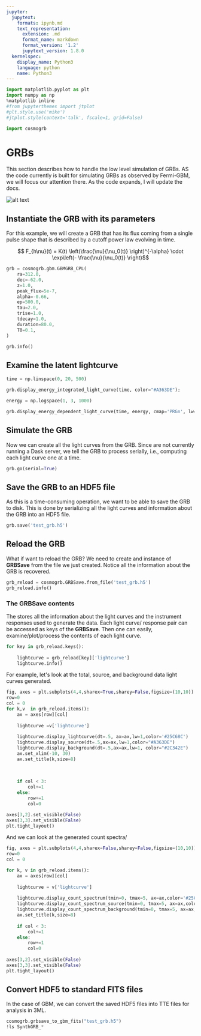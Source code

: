 ```yaml
---
jupyter:
  jupytext:
    formats: ipynb,md
    text_representation:
      extension: .md
      format_name: markdown
      format_version: '1.2'
      jupytext_version: 1.8.0
  kernelspec:
    display_name: Python3
    language: python
    name: Python3
---
```


```python
import matplotlib.pyplot as plt
import numpy as np
%matplotlib inline
#from jupyterthemes import jtplot
#plt.style.use('mike') 
#jtplot.style(context='talk', fscale=1, grid=False)

import cosmogrb
```

# GRBs

This section describes how to handle the low level simulation of GRBs. AS the code currently is built for simulating GRBs as observed by Fermi-GBM, we will focus our attention there. As the code expands, I will update the docs. 

![alt text](https://upload.wikimedia.org/wikipedia/commons/1/1f/Fermi_telescope_illustration_01.jpg)



## Instantiate the GRB with its parameters

For this example, we will create a GRB that has its flux coming from a single pulse shape that is described by a cutoff power law evolving in time. 

$$  F_{h\nu}(t)  = K(t) \left(\frac{\nu}{\nu_0(t)} \right)^{-\alpha} \cdot \exp\left(- \frac{\nu}{\nu_0(t)} \right)$$



```python
grb = cosmogrb.gbm.GBMGRB_CPL(
    ra=312.0,
    dec=-62.0,
    z=1.0,
    peak_flux=5e-7,
    alpha=-0.66,
    ep=500.0,
    tau=2.0,
    trise=1.0,
    tdecay=1.0,
    duration=80.0,
    T0=0.1,
)

grb.info()
```

<!-- #region heading_collapsed=true -->
## Examine the latent lightcurve
<!-- #endregion -->

```python hidden=true
time = np.linspace(0, 20, 500)

grb.display_energy_integrated_light_curve(time, color="#A363DE");


```

```python hidden=true
energy = np.logspace(1, 3, 1000)

grb.display_energy_dependent_light_curve(time, energy, cmap='PRGn', lw=.25, alpha=.5)
```

## Simulate the GRB 
Now we can create all the light curves from the GRB. Since are not currently running a Dask server, we tell the GRB to process serially, i.e., computing each light curve one at a time.

```python
grb.go(serial=True)
```

## Save the GRB to an HDF5 file

As this is a time-consuming operation, we want to be able to save the GRB to disk. This is done by serializing all the light curves and information about the GRB into an HDF5 file.

```python
grb.save('test_grb.h5')
```

## Reload the GRB

What if want to reload the GRB? We need to create and instance of **GRBSave** from the file we just created. Notice all the information about the GRB is recovered.

```python
grb_reload = cosmogrb.GRBSave.from_file('test_grb.h5')
grb_reload.info()
```

### The GRBSave contents
The stores all the information about the light curves and the instrument responses used to generate the data. Each light curve/ response pair can be accessed as keys of the **GRBSave**. Then one can easily, examine/plot/process the contents of each light curve.


```python
for key in grb_reload.keys():
    
    lightcurve = grb_reload[key]['lightcurve']
    lightcurve.info()
```

For example, let's look at the total, source, and background data light curves generated.

```python tags=["nbsphinx-thumbnail"]
fig, axes = plt.subplots(4,4,sharex=True,sharey=False,figsize=(10,10))
row=0
col = 0
for k,v  in grb_reload.items():
    ax = axes[row][col]
    
    lightcurve =v['lightcurve']
    
    lightcurve.display_lightcurve(dt=.5, ax=ax,lw=1,color='#25C68C')
    lightcurve.display_source(dt=.5,ax=ax,lw=1,color="#A363DE")
    lightcurve.display_background(dt=.5,ax=ax,lw=1, color="#2C342E")
    ax.set_xlim(-10, 30)
    ax.set_title(k,size=8)
    
    
    
    if col < 3:
        col+=1
    else:
        row+=1
        col=0

axes[3,2].set_visible(False)  
axes[3,3].set_visible(False)    
plt.tight_layout()
```

And we can look at the generated count spectra/

```python
fig, axes = plt.subplots(4,4,sharex=False,sharey=False,figsize=(10,10))
row=0
col = 0

for k, v in grb_reload.items():
    ax = axes[row][col]
    
    lightcurve = v['lightcurve']
    
    lightcurve.display_count_spectrum(tmin=0, tmax=5, ax=ax,color='#25C68C')
    lightcurve.display_count_spectrum_source(tmin=0, tmax=5, ax=ax,color="#A363DE")
    lightcurve.display_count_spectrum_background(tmin=0, tmax=5, ax=ax, color="#2C342E")
    ax.set_title(k,size=8)
    
    if col < 3:
        col+=1
    else:
        row+=1
        col=0
        
axes[3,2].set_visible(False)  
axes[3,3].set_visible(False)  
plt.tight_layout()
```

## Convert HDF5 to standard FITS files

In the case of GBM, we can convert the saved HDF5 files into TTE files for analysis in 3ML.

```python
cosmogrb.grbsave_to_gbm_fits("test_grb.h5")
!ls SynthGRB_*
```

```python

```
